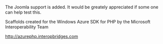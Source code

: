 The Joomla support is added. It would be greately appreciated if some one can help test this.

Scaffolds created for the Windows Azure SDK for PHP by the Microsoft Interoperability Team

http://azurephp.interopbridges.com
